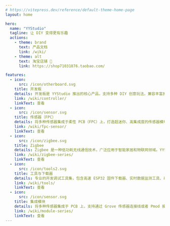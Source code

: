 ```yaml
---
# https://vitepress.dev/reference/default-theme-home-page
layout: home

hero:
  name: "YYStudio"
  tagline: 让 DIY 变得更有乐趣
  actions:
    - theme: brand
      text: 产品文档
      link: /wiki/
    - theme: alt
      text: 淘宝店铺 🛒
      link: https://shop71031876.taobao.com/

features:
  - icon:
      src: /icon/otherboard.svg
    title: 开发板
    details: 开发板是 YYStudio 推出的核心产品，支持多种 DIY 创意玩法，兼容丰富的扩展模块，助力电子制作与学习。无论是入门还是进阶，都能轻松实现你的创意项目。
    link: /wiki/controller/
    linkText: 查看
  - icon:
      src: /icon/sensor.svg
    title: 传感器（FPC）
    details: 将多种传感器集成于柔性 PCB（FPC）上，打造超迷你、高集成度的传感器模块，适用于空间受限的创新应用场景。
    link: /wiki/fpc-sensor/
    linkText: 查看
  - icon:
      src: /icon/zigbee.svg
    title: Zigbee
    details: Zigbee 是一种低功耗无线通信技术，广泛应用于智能家居和物联网领域。YYStudio 的 Zigbee 解决方案支持多设备互联，稳定可靠，助力构建高效便捷的智能系统。
    link: /wiki/zigbee-series/
    linkText: 查看
  - icon:
      src: /icon/tools2.svg
    title: 工具与下载器
    details: 专业的开发调试工具集，包含高速 ESP32 固件下载器、实时数据监测工具、串口调试助手等。支持一键固件烧录、数据可视化分析，让开发调试更高效便捷。
    link: /wiki/tools/
    linkText: 查看
  - icon:
      src: /icon/sensor.svg
    title: 集成模块
    details: 将多种传感器集成于 PCB 上，支持通过 Grove 传感器连接线或者 Pmod 接口与主控板进行连接，适用于空间受限的创新应用场景。
    link: /wiki/module-series/
    linkText: 查看
---
```


